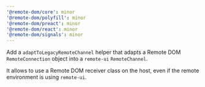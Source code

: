 ```yaml
---
'@remote-dom/core': minor
'@remote-dom/polyfill': minor
'@remote-dom/preact': minor
'@remote-dom/react': minor
'@remote-dom/signals': minor
---
```


Add a `adaptToLegacyRemoteChannel` helper that adapts a Remote DOM `RemoteConnection` object into a `remote-ui` `RemoteChannel`.

It allows to use a Remote DOM receiver class on the host, even if the remote environment is using `remote-ui`.
